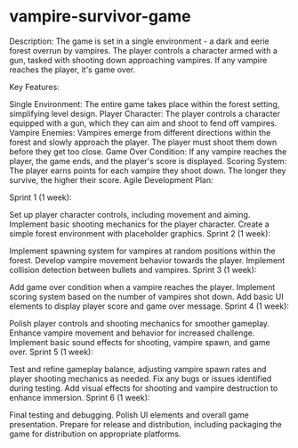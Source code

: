 # vampire-survivor-game
Description:
The game is set in a single environment - a dark and eerie forest overrun by vampires. The player controls a character armed with a gun, tasked with shooting down approaching vampires. If any vampire reaches the player, it's game over.

Key Features:

Single Environment: The entire game takes place within the forest setting, simplifying level design.
Player Character: The player controls a character equipped with a gun, which they can aim and shoot to fend off vampires.
Vampire Enemies: Vampires emerge from different directions within the forest and slowly approach the player. The player must shoot them down before they get too close.
Game Over Condition: If any vampire reaches the player, the game ends, and the player's score is displayed.
Scoring System: The player earns points for each vampire they shoot down. The longer they survive, the higher their score.
Agile Development Plan:

Sprint 1 (1 week):

Set up player character controls, including movement and aiming.
Implement basic shooting mechanics for the player character.
Create a simple forest environment with placeholder graphics.
Sprint 2 (1 week):

Implement spawning system for vampires at random positions within the forest.
Develop vampire movement behavior towards the player.
Implement collision detection between bullets and vampires.
Sprint 3 (1 week):

Add game over condition when a vampire reaches the player.
Implement scoring system based on the number of vampires shot down.
Add basic UI elements to display player score and game over message.
Sprint 4 (1 week):

Polish player controls and shooting mechanics for smoother gameplay.
Enhance vampire movement and behavior for increased challenge.
Implement basic sound effects for shooting, vampire spawn, and game over.
Sprint 5 (1 week):

Test and refine gameplay balance, adjusting vampire spawn rates and player shooting mechanics as needed.
Fix any bugs or issues identified during testing.
Add visual effects for shooting and vampire destruction to enhance immersion.
Sprint 6 (1 week):

Final testing and debugging.
Polish UI elements and overall game presentation.
Prepare for release and distribution, including packaging the game for distribution on appropriate platforms.
